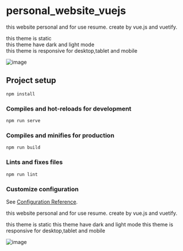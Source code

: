 
# personal_website_vuejs
this website personal and for use resume. create by vue.js and vuetify.


this theme is static
<br>
this theme have dark and light mode<br>
this theme is responsive for desktop,tablet and mobile<br>

![image](https://user-images.githubusercontent.com/62674928/167125461-eee53352-4883-47df-8c78-d14dbee9135b.png)

## Project setup
```
npm install
```

### Compiles and hot-reloads for development
```
npm run serve
```

### Compiles and minifies for production
```
npm run build
```

### Lints and fixes files
```
npm run lint
```

### Customize configuration
See [Configuration Reference](https://cli.vuejs.org/config/).

this website personal and for use resume. create by vue.js and vuetify. 

this theme is static
this theme have dark and light mode
this theme is responsive for desktop,tablet and mobile

![image](https://user-images.githubusercontent.com/62674928/167125461-eee53352-4883-47df-8c78-d14dbee9135b.png)
